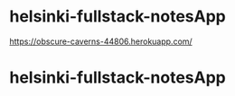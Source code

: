 # helsinki-fullstack-notesApp

https://obscure-caverns-44806.herokuapp.com/
# helsinki-fullstack-notesApp

